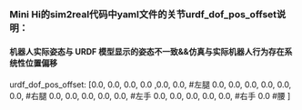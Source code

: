 ###  Mini Hi的sim2real代码中yaml文件的关节urdf_dof_pos_offset说明：
#### 机器人实际姿态与 URDF 模型显示的姿态不一致&&仿真与实际机器人行为存在系统性位置偏移
urdf_dof_pos_offset: [0.0, 0.0, 0.0, 0.0 ,0.0, 0.0, #左腿
                      0.0, 0.0, 0.0, 0.0, 0.0, 0.0, #右腿
                      0.0, 0.0, 0.0, 0.0, 0.0,      #左手
                      0.0, 0.0, 0.0, 0.0, 0.0,      #右手
                      0.0                           #腰 ]
